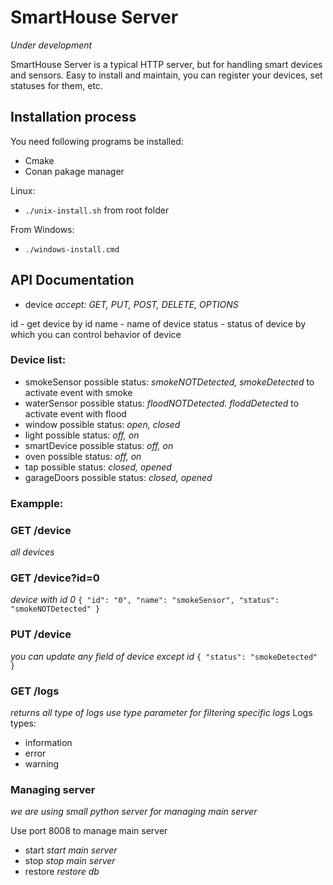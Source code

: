 <!-- @format -->

# SmartHouse Server

_Under development_

SmartHouse Server is a typical HTTP server, but for handling smart devices and sensors. Easy to install and maintain, you can register your devices, set statuses for them, etc.

## Installation process

You need following programs be installed:

- Cmake
- Conan pakage manager

Linux:

- `./unix-install.sh` from root folder

From Windows:

- `./windows-install.cmd`

## API Documentation

- device
  _accept: GET, PUT, POST, DELETE, OPTIONS_

id - get device by id
name - name of device
status - status of device by which you can control behavior of device

### Device list:

- smokeSensor
  possible status: _smokeNOTDetected, smokeDetected_ to activate event with smoke
- waterSensor
  possible status: _floodNOTDetected. floddDetected_ to activate event with flood
- window
  possible status: _open, closed_
- light
  possible status: _off, on_
- smartDevice
  possible status: _off, on_
- oven
  possible status: _off, on_
- tap
  possible status: _closed, opened_
- garageDoors
  possible status: _closed, opened_

### Exampple:

### GET /device

_all devices_

### GET /device?id=0

_device with id 0_
`{
    "id": "0",
    "name": "smokeSensor",
    "status": "smokeNOTDetected"
}`

### PUT /device

_you can update any field of device except id_
`{
    "status": "smokeDetected"
}`

### GET /logs

_returns all type of logs_
_use type parameter for filtering specific logs_
Logs types:

- information
- error
- warning

### Managing server

_we are using small python server for managing main server_

Use port 8008 to manage main server

- start _start main server_
- stop _stop main server_
- restore _restore db_
